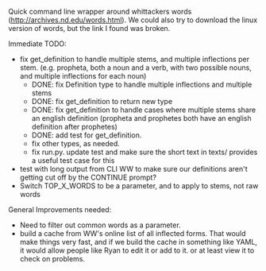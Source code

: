 Quick command line wrapper around whittackers words (http://archives.nd.edu/words.html).
We could also try to download the linux version of words, but the link I found
was broken.

Immediate TODO:

 * fix get_definition to handle multiple stems, and multiple inflections per stem. (e.g. propheta, both a noun and a verb, with two possible nouns, and multiple inflections for each noun)
   * DONE: fix Definition type to handle multiple inflections and multiple stems
   * DONE: fix get_definition to return new type
   * DONE: fix get_definition to handle cases where multiple stems share an english definition (propheta and prophetes both have an english definition after prophetes)
   * DONE: add test for get_definition.
   * fix other types, as needed.
   * fix run.py. update test and make sure the short text in texts/ provides a useful test case for this
 * test with long output from CLI WW to make sure our definitions aren't getting cut off by the CONTINUE prompt?
 * Switch TOP_X_WORDS to be a parameter, and to apply to stems, not raw words


General Improvements needed:

 * Need to filter out common words as a parameter.
 * build a cache from WW's online list of all inflected forms. That would make things very fast, and if we build the cache in something like YAML, it would allow people like Ryan to edit it or add to it. or at least view it to check on problems.
